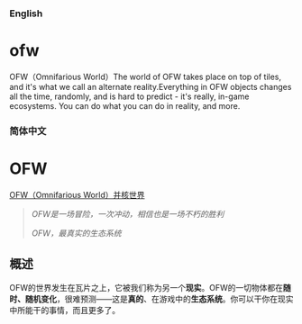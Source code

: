 ### English
# ofw
OFW（Omnifarious World）The world of OFW takes place on top of tiles, and it's what we call an alternate reality.Everything in OFW objects changes all the time, randomly, and is hard to predict - it's really, in-game ecosystems. You can do what you can do in reality, and more.
### 简体中文
# OFW
[OFW（Omnifarious World）并核世界](http://ofw.yzy3.top/)
> _OFW是一场冒险，一次冲动，相信也是一场不朽的胜利_  
>   
> _OFW，最真实的生态系统_  
## 概述
OFW的世界发生在瓦片之上，它被我们称为另一个**现实**。OFW的一切物体都在**随时、随机变化**，很难预测——这是**真的**、在游戏中的**生态系统**。你可以干你在现实中所能干的事情，而且更多了。 

